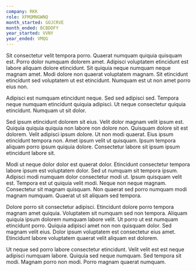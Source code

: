 ```yaml
---
company: RKK
role: XFMQMNGWNQ
month_started: GOJCRVE
month_ended: BCBDDFY
year_started: VVNY
year_ended: VMQG
---
```


Sit consectetur velit tempora porro. Quaerat numquam quiquia quisquam est. Porro dolor numquam dolorem amet. Adipisci voluptatem etincidunt est labore aliquam dolore etincidunt. Sit quiquia neque numquam neque magnam amet. Modi dolore non quaerat voluptatem magnam. Sit etincidunt etincidunt sed voluptatem ut est etincidunt. Numquam est ut non amet porro eius non.

Adipisci est numquam etincidunt neque. Sed sed adipisci sed. Tempora neque numquam etincidunt quiquia adipisci. Ut neque consectetur quiquia etincidunt. Numquam ut sit dolor.

Sed ipsum etincidunt dolorem sit eius. Velit dolor magnam velit ipsum est. Quiquia quiquia quiquia non labore non dolore non. Quisquam dolore sit est dolorem. Velit adipisci ipsum dolore. Ut non modi quaerat. Eius ipsum etincidunt tempora non. Amet ipsum velit ut quisquam. Ipsum tempora aliquam porro ipsum quiquia dolore. Consectetur labore sit ipsum ipsum etincidunt labore sit.

Modi ut neque dolor dolor est quaerat dolor. Etincidunt consectetur tempora labore ipsum est voluptatem dolor. Sed ut numquam sit tempora ipsum. Adipisci modi numquam dolor consectetur modi ut. Ipsum quisquam velit est. Tempora est ut quiquia velit modi. Neque non neque magnam. Consectetur sit magnam quisquam. Non quaerat sed porro numquam modi magnam numquam. Quaerat ut sit aliquam sed tempora.

Dolore porro sit consectetur adipisci. Etincidunt dolore porro tempora magnam amet quiquia. Voluptatem sit numquam sed non tempora. Aliquam quiquia ipsum dolorem numquam labore velit. Ut porro ut est numquam etincidunt porro. Quiquia adipisci amet non non quisquam dolor. Sed magnam velit eius. Dolor ipsum voluptatem est consectetur eius amet. Etincidunt labore voluptatem quaerat velit aliquam est dolorem.

Ut neque sed porro labore consectetur etincidunt. Velit velit est est neque adipisci numquam labore. Quiquia sed neque numquam. Sed tempora sit modi. Magnam porro non modi. Porro magnam quaerat numquam.
    